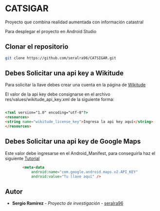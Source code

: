 # CATSIGAR
Proyecto que combina realidad aumentada con información catastral


Para desplegar el proyecto en Android Studio
## Clonar el repositorio

```bash
git clone https://github.com/seralra96/CATSIGAR.git
```

## Debes Solicitar una api key a Wikitude

Para solicitar la llave debes crear una cuenta en la página de [Wikitude](https://www.wikitude.com/)

El valor de la api key debe consignarse en el archivo res/values/wikitude_api_key.xml de la siguiente forma: 

```html

<?xml version="1.0" encoding="utf-8"?>
<resources>
<string name="wikitude_license_key">Ingresa la api key aquí</string>
</resources>

```

## Debes Solicitar una api key de Google Maps

Este valor debe ingresarse en el Android_Manifest, para conseguirla haz el siguiente [Tutorial](https://developers.google.com/maps/documentation/android-sdk/signup)

```html
        <meta-data
            android:name="com.google.android.maps.v2.API_KEY"
            android:value="Tu llave aquí" />

```

## Autor

* **Sergio Ramírez** - *Proyecto de investigación* - [seralra96](https://github.com/seralra96)
